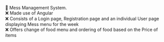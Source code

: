 :pushpin: Mess Management System.<br />
    :x: Made use of Angular<br />
    :x: Consists of a Login page, Registration page and an individual User page displaying Mess menu for the week<br />
    :x: Offers change of food menu and ordering of food based on the Price of items<br />

